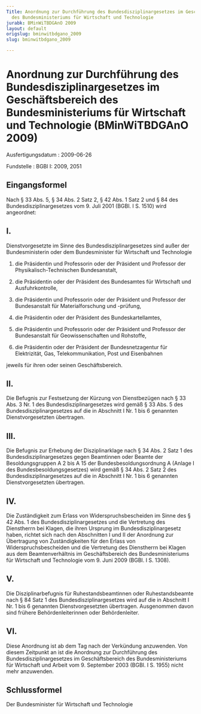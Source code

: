 ```yaml
---
Title: Anordnung zur Durchführung des Bundesdisziplinargesetzes im Geschäftsbereich
  des Bundesministeriums für Wirtschaft und Technologie
jurabk: BMinWiTBDGAnO 2009
layout: default
origslug: bminwitbdgano_2009
slug: bminwitbdgano_2009

---
```


# Anordnung zur Durchführung des Bundesdisziplinargesetzes im Geschäftsbereich des Bundesministeriums für Wirtschaft und Technologie (BMinWiTBDGAnO 2009)

Ausfertigungsdatum
:   2009-06-26

Fundstelle
:   BGBl I: 2009, 2051


## Eingangsformel

Nach § 33 Abs. 5, § 34 Abs. 2 Satz 2, § 42 Abs. 1 Satz 2 und § 84 des Bundesdisziplinargesetzes vom 9. Juli 2001 (BGBl. I S. 1510) wird angeordnet:


## I.

Dienstvorgesetzte im Sinne des Bundesdisziplinargesetzes sind außer der Bundesministerin oder dem Bundesminister für Wirtschaft und Technologie

1.  die Präsidentin und Professorin oder der Präsident und Professor der Physikalisch-Technischen Bundesanstalt,


2.  die Präsidentin oder der Präsident des Bundesamtes für Wirtschaft und Ausfuhrkontrolle,


3.  die Präsidentin und Professorin oder der Präsident und Professor der Bundesanstalt für Materialforschung und -prüfung,


4.  die Präsidentin oder der Präsident des Bundeskartellamtes,


5.  die Präsidentin und Professorin oder der Präsident und Professor der Bundesanstalt für Geowissenschaften und Rohstoffe,


6.  die Präsidentin oder der Präsident der Bundesnetzagentur für Elektrizität, Gas, Telekommunikation, Post und Eisenbahnen



jeweils für ihren oder seinen Geschäftsbereich.


## II.

Die Befugnis zur Festsetzung der Kürzung von Dienstbezügen nach § 33 Abs. 3 Nr. 1 des Bundesdisziplinargesetzes wird gemäß § 33 Abs. 5 des Bundesdisziplinargesetzes auf die in Abschnitt I Nr. 1 bis 6 genannten Dienstvorgesetzten übertragen.


## III.

Die Befugnis zur Erhebung der Disziplinarklage nach § 34 Abs. 2 Satz 1 des Bundesdisziplinargesetzes gegen Beamtinnen oder Beamte der Besoldungsgruppen A 2 bis A 15 der Bundesbesoldungsordnung A (Anlage I des Bundesbesoldungsgesetzes) wird gemäß § 34 Abs. 2 Satz 2 des Bundesdisziplinargesetzes auf die in Abschnitt I Nr. 1 bis 6 genannten Dienstvorgesetzten übertragen.


## IV.

Die Zuständigkeit zum Erlass von Widerspruchsbescheiden im Sinne des § 42 Abs. 1 des Bundesdisziplinargesetzes und die Vertretung des Dienstherrn bei Klagen, die ihren Ursprung im Bundesdisziplinargesetz haben, richtet sich nach den Abschnitten I und II der Anordnung zur Übertragung von Zuständigkeiten für den Erlass von Widerspruchsbescheiden und die Vertretung des Dienstherrn bei Klagen aus dem Beamtenverhältnis im Geschäftsbereich des Bundesministeriums für Wirtschaft und Technologie vom 9. Juni 2009 (BGBl. I S. 1308).


## V.

Die Disziplinarbefugnis für Ruhestandsbeamtinnen oder Ruhestandsbeamte nach § 84 Satz 1 des Bundesdisziplinargesetzes wird auf die in Abschnitt I Nr. 1 bis 6 genannten Dienstvorgesetzten übertragen. Ausgenommen davon sind frühere Behördenleiterinnen oder Behördenleiter.


## VI.

Diese Anordnung ist ab dem Tag nach der Verkündung anzuwenden. Von diesem Zeitpunkt an ist die Anordnung zur Durchführung des Bundesdisziplinargesetzes im Geschäftsbereich des Bundesministeriums für Wirtschaft und Arbeit vom 9. September 2003 (BGBl. I S. 1955) nicht mehr anzuwenden.


## Schlussformel

Der Bundesminister für Wirtschaft und Technologie

